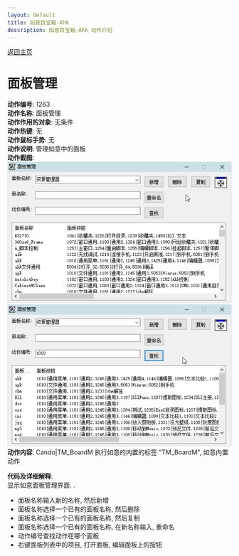 ```yaml
---
layout: default
title: 如意百宝箱-Ahk
description: 如意百宝箱-Ahk 动作介绍
---
```

<link rel="stylesheet" href="../Actions/css/atom-one-light.min.css">
<script src="../Actions/js/highlight.min.js"></script>
<script>hljs.highlightAll();</script>

[返回主页](../index.md)

# [](#header-2) 面板管理

**动作编号**: 1263  
**动作名称**: 面板管理  
**动作作用的对象**: 无条件  
**动作热键**: 无  
**动作鼠标手势**: 无  
**动作说明**: 管理如意中的面板  
**动作截图**:  
  ![面板管理](img1/1263-1.png)  
  ![面板管理](img1/1263-2.png)  
**动作内容**: Cando|TM_BoardM 
执行如意的内置的标签 "TM_BoardM", 如意内置动作  

**代码及详细解释**:  
显示如意面板管理界面.  .
   - 面板名称输入新的名称, 然后新增  
   - 面板名称选择一个已有的面板名称, 然后删除  
   - 面板名称选择一个已有的面板名称, 然后复制  
   - 面板名称选择一个已有的面板名称, 在新名称输入, 重命名  
   - 动作编号查找动作在哪个面板  
   - 右键面板列表中的项目, 打开面板, 编辑面板上的按钮  